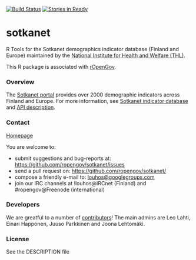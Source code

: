 [![Build
Status](https://api.travis-ci.org/rOpenGov/sotkanet.png)](https://travis-ci.org/rOpenGov/sotkanet)
[![Stories in
Ready](https://badge.waffle.io/ropengov/sotkanet.png?label=TODO)](http://waffle.io/ropengov/sotkanet)


sotkanet
========

R Tools for the Sotkanet demographics indicator database (Finland and
Europe) maintained by the [National Institute for Health and
Welfare (THL)](http://www.thl.fi).

This R package is associated with
[rOpenGov](http://ropengov.github.io).


### Overview

The [Sotkanet
portal](http://uusi.sotkanet.fi/portal/page/portal/etusivu/hakusivu)
provides over 2000 demographic indicators across Finland and
Europe. For more information, see [Sotkanet indicator
database](http://uusi.sotkanet.fi/portal/page/portal/etusivu/tietoa_palvelusta)
and [API
description](http://uusi.sotkanet.fi/portal/pls/portal/!PORTAL.wwpob_page.show?_docname=22001.PDF).


### Contact
  
  [Homepage](http://louhos.github.com/contact.html)

  You are welcome to:
  
  * submit suggestions and bug-reports at: https://github.com/ropengov/sotkanet/issues
  * send a pull request on: https://github.com/ropengov/sotkanet/
  * compose a friendly e-mail to: louhos@googlegroups.com
  * join our IRC channels at !louhos@IRCnet (Finland) and #ropengov@Freenode (international)

### Developers

  We are greatful to a number of
  [contributors](http://louhos.github.com/contact.html)! The main
  admins are Leo Lahti, Einari Happonen, Juuso Parkkinen and Joona Lehtomäki.


### License

  See the DESCRIPTION file

